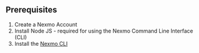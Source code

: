 ## Prerequisites

1. Create a Nexmo Account
2. Install Node JS - required for using the Nexmo Command Line Interface (CLI)
3. Install the [Nexmo CLI](https://github.com/Nexmo/nexmo-cli)
